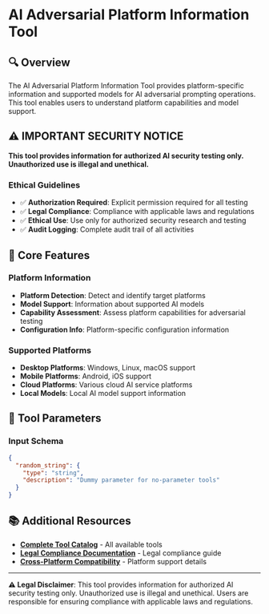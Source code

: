 # AI Adversarial Platform Information Tool

## 🔍 **Overview**

The AI Adversarial Platform Information Tool provides platform-specific information and supported models for AI adversarial prompting operations. This tool enables users to understand platform capabilities and model support.

## ⚠️ **IMPORTANT SECURITY NOTICE**

**This tool provides information for authorized AI security testing only. Unauthorized use is illegal and unethical.**

### **Ethical Guidelines**
- ✅ **Authorization Required**: Explicit permission required for all testing
- ✅ **Legal Compliance**: Compliance with applicable laws and regulations
- ✅ **Ethical Use**: Use only for authorized security research and testing
- ✅ **Audit Logging**: Complete audit trail of all activities

## 🎯 **Core Features**

### **Platform Information**
- **Platform Detection**: Detect and identify target platforms
- **Model Support**: Information about supported AI models
- **Capability Assessment**: Assess platform capabilities for adversarial testing
- **Configuration Info**: Platform-specific configuration information

### **Supported Platforms**
- **Desktop Platforms**: Windows, Linux, macOS support
- **Mobile Platforms**: Android, iOS support
- **Cloud Platforms**: Various cloud AI service platforms
- **Local Models**: Local AI model support information

## 🔧 **Tool Parameters**

### **Input Schema**
```json
{
  "random_string": {
    "type": "string",
    "description": "Dummy parameter for no-parameter tools"
  }
}
```

## 📚 **Additional Resources**

- **[Complete Tool Catalog](docs/general/TOOL_CATALOG.md)** - All available tools
- **[Legal Compliance Documentation](docs/legal/LEGAL_COMPLIANCE.md)** - Legal compliance guide
- **[Cross-Platform Compatibility](docs/CROSS_PLATFORM_COMPATIBILITY.md)** - Platform support details

---

**⚠️ Legal Disclaimer**: This tool provides information for authorized AI security testing only. Unauthorized use is illegal and unethical. Users are responsible for ensuring compliance with applicable laws and regulations.